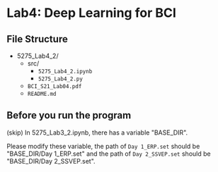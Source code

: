 # Lab4: Deep Learning for BCI

## File Structure
- 5275_Lab4_2/
	- src/
		- `5275_Lab4_2.ipynb`
		- `5275_Lab4_2.py`
	- `BCI_S21_Lab04.pdf`
	- `README.md`

## Before you run the program

(skip)
In 5275_Lab3_2.ipynb, there has a variable "BASE_DIR".

Please modify these variable, the path of `Day 1_ERP.set` should be "BASE_DIR/Day 1_ERP.set" and the path of `Day 2_SSVEP.set` should be "BASE_DIR/Day 2_SSVEP.set".
